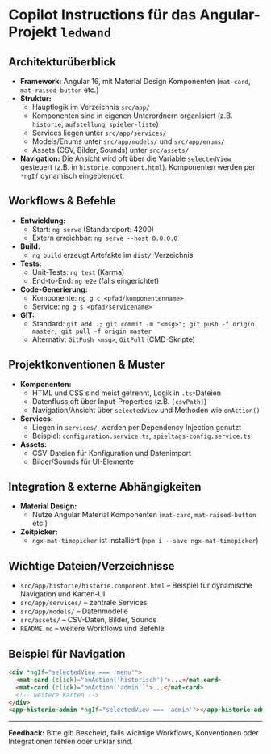 # Copilot Instructions für das Angular-Projekt `ledwand`

## Architekturüberblick
- **Framework:** Angular 16, mit Material Design Komponenten (`mat-card`, `mat-raised-button` etc.)
- **Struktur:**
  - Hauptlogik im Verzeichnis `src/app/`
  - Komponenten sind in eigenen Unterordnern organisiert (z.B. `historie`, `aufstellung`, `spieler-liste`)
  - Services liegen unter `src/app/services/`
  - Models/Enums unter `src/app/models/` und `src/app/enums/`
  - Assets (CSV, Bilder, Sounds) unter `src/assets/`
- **Navigation:** Die Ansicht wird oft über die Variable `selectedView` gesteuert (z.B. in `historie.component.html`). Komponenten werden per `*ngIf` dynamisch eingeblendet.

## Workflows & Befehle
- **Entwicklung:**
  - Start: `ng serve` (Standardport: 4200)
  - Extern erreichbar: `ng serve --host 0.0.0.0`
- **Build:**
  - `ng build` erzeugt Artefakte im `dist/`-Verzeichnis
- **Tests:**
  - Unit-Tests: `ng test` (Karma)
  - End-to-End: `ng e2e` (falls eingerichtet)
- **Code-Generierung:**
  - Komponente: `ng g c <pfad/komponentenname>`
  - Service: `ng g s <pfad/servicename>`
- **GIT:**
  - Standard: `git add .; git commit -m "<msg>"; git push -f origin master; git pull -f origin master`
  - Alternativ: `GitPush <msg>`, `GitPull` (CMD-Skripte)

## Projektkonventionen & Muster
- **Komponenten:**
  - HTML und CSS sind meist getrennt, Logik in `.ts`-Dateien
  - Datenfluss oft über Input-Properties (z.B. `[csvPath]`)
  - Navigation/Ansicht über `selectedView` und Methoden wie `onAction()`
- **Services:**
  - Liegen in `services/`, werden per Dependency Injection genutzt
  - Beispiel: `configuration.service.ts`, `spieltags-config.service.ts`
- **Assets:**
  - CSV-Dateien für Konfiguration und Datenimport
  - Bilder/Sounds für UI-Elemente

## Integration & externe Abhängigkeiten
- **Material Design:**
  - Nutze Angular Material Komponenten (`mat-card`, `mat-raised-button` etc.)
- **Zeitpicker:**
  - `ngx-mat-timepicker` ist installiert (`npm i --save ngx-mat-timepicker`)

## Wichtige Dateien/Verzeichnisse
- `src/app/historie/historie.component.html` – Beispiel für dynamische Navigation und Karten-UI
- `src/app/services/` – zentrale Services
- `src/app/models/` – Datenmodelle
- `src/assets/` – CSV-Daten, Bilder, Sounds
- `README.md` – weitere Workflows und Befehle

## Beispiel für Navigation
```html
<div *ngIf="selectedView === 'menu'">
  <mat-card (click)="onAction('historisch')">...</mat-card>
  <mat-card (click)="onAction('admin')">...</mat-card>
  <!-- weitere Karten -->
</div>
<app-historie-admin *ngIf="selectedView === 'admin'"></app-historie-admin>
```

---
**Feedback:** Bitte gib Bescheid, falls wichtige Workflows, Konventionen oder Integrationen fehlen oder unklar sind.